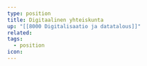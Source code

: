 ```yaml
---
type: position
title: Digitaalinen yhteiskunta
up: "[[8000 Digitalisaatio ja datatalous]]"
related:
tags:
  - position
icon:
---
```



